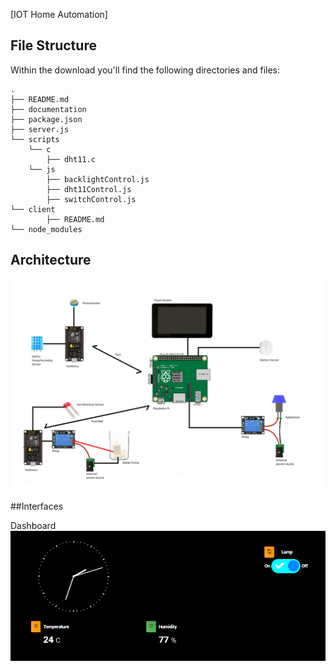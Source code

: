 [IOT Home Automation]



## File Structure

Within the download you'll find the following directories and files:

```
.
├── README.md
├── documentation
├── package.json
├── server.js
└── scripts
    └── c
        ├── dht11.c
    └── js
        ├── backlightControl.js
        ├── dht11Control.js
        ├── switchControl.js
└── client
        ├── README.md
└── node_modules

```

## Architecture
![alt text](./resources/Architecture.png)

##Interfaces

Dashboard
![alt text](./resources/Main.png)